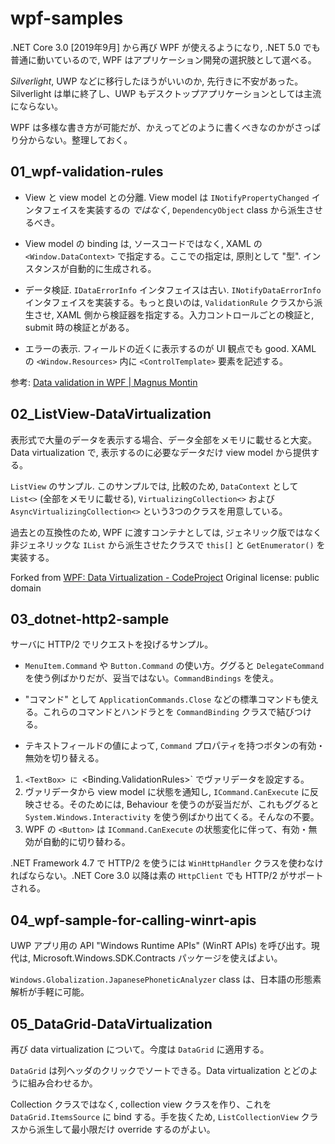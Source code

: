 # wpf-samples

.NET Core 3.0 [2019年9月] から再び WPF が使えるようになり, .NET 5.0 でも普通に動いているので, WPF はアプリケーション開発の選択肢として選べる。

<i>Silverlight</i>, UWP などに移行したほうがいいのか, 先行きに不安があった。Silverlight は単に終了し、UWP もデスクトップアプリケーションとしては主流にならない。

WPF は多様な書き方が可能だが、かえってどのように書くべきなのかがさっぱり分からない。整理しておく。


## 01_wpf-validation-rules

 - View と view model との分離. View model は `INotifyPropertyChanged` インタフェイスを実装するの *ではなく*, `DependencyObject` class から派生させるべき。

 - View model の binding は, ソースコードではなく, XAML の `<Window.DataContext>` で指定する。ここでの指定は, 原則として "型". インスタンスが自動的に生成される。
 
 - データ検証. `IDataErrorInfo` インタフェイスは古い. `INotifyDataErrorInfo` インタフェイスを実装する。もっと良いのは, `ValidationRule` クラスから派生させ, XAML 側から検証器を指定する。入力コントロールごとの検証と, submit 時の検証とがある。
 
 - エラーの表示. フィールドの近くに表示するのが UI 観点でも good. XAML の `<Window.Resources>` 内に `<ControlTemplate>` 要素を記述する。


 
参考: <a href="https://blog.magnusmontin.net/2013/08/26/data-validation-in-wpf/">Data validation in WPF | Magnus Montin</a>





## 02_ListView-DataVirtualization

表形式で大量のデータを表示する場合、データ全部をメモリに載せると大変。Data virtualization で, 表示するのに必要なデータだけ view model から提供する。

`ListView` のサンプル. このサンプルでは, 比較のため, `DataContext` として `List<>` (全部をメモリに載せる), `VirtualizingCollection<>` および `AsyncVirtualizingCollection<>` という3つのクラスを用意している。

過去との互換性のため, WPF に渡すコンテナとしては, ジェネリック版ではなく非ジェネリックな `IList` から派生させたクラスで `this[]` と `GetEnumerator()` を実装する。


Forked from <a href="https://www.codeproject.com/Articles/34405/WPF-Data-Virtualization">WPF: Data Virtualization - CodeProject</a> Original license: public domain







## 03_dotnet-http2-sample

サーバに HTTP/2 でリクエストを投げるサンプル。

 - `MenuItem.Command` や `Button.Command` の使い方。ググると `DelegateCommand` を使う例ばかりだが、妥当ではない。`CommandBindings` を使え。

 - "コマンド" として `ApplicationCommands.Close` などの標準コマンドも使える。これらのコマンドとハンドラとを `CommandBinding` クラスで結びつける。
 
 - テキストフィールドの値によって, `Command` プロパティを持つボタンの有効・無効を切り替える。

  1. `<TextBox> に `<Binding.ValidationRules>` でヴァリデータを設定する。
  2. ヴァリデータから view model に状態を通知し, `ICommand.CanExecute` に反映させる。そのためには, Behaviour を使うのが妥当だが、これもググると `System.Windows.Interactivity` を使う例ばかり出てくる。そんなの不要。
  3. WPF の `<Button>` は `ICommand.CanExecute` の状態変化に伴って、有効・無効が自動的に切り替わる。


.NET Framework 4.7 で HTTP/2 を使うには `WinHttpHandler` クラスを使わなければならない。.NET Core 3.0 以降は素の `HttpClient` でも HTTP/2 がサポートされる。






## 04_wpf-sample-for-calling-winrt-apis

UWP アプリ用の API "Windows Runtime APIs" (WinRT APIs) を呼び出す。現代は, Microsoft.Windows.SDK.Contracts パッケージを使えばよい。

`Windows.Globalization.JapanesePhoneticAnalyzer` class は、日本語の形態素解析が手軽に可能。




## 05_DataGrid-DataVirtualization

再び data virtualization について。今度は `DataGrid` に適用する。

`DataGrid` は列ヘッダのクリックでソートできる。Data virtualization とどのように組み合わせるか。

Collection クラスではなく, collection view クラスを作り、これを `DataGrid.ItemsSource` に bind する。手を抜くため, `ListCollectionView` クラスから派生して最小限だけ override するのがよい。




## 

